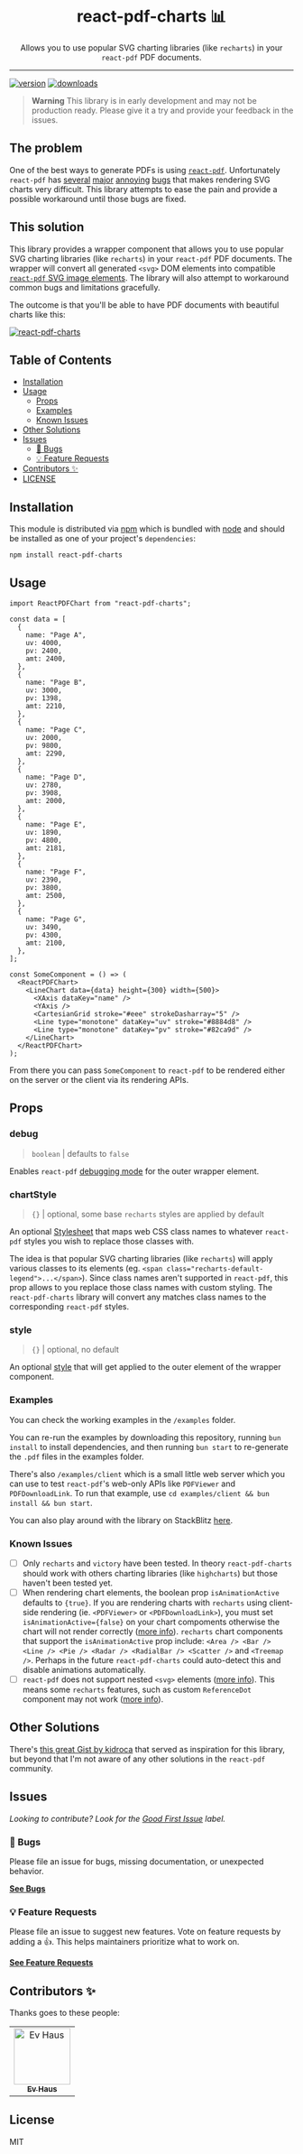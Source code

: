 <div align="center">
<h1>react-pdf-charts 📊</h1>

<p>Allows you to use popular SVG charting libraries (like <code>recharts</code>) in your <code>react-pdf</code> PDF documents.</p>
</div>

---

[![version][version-badge]][package]
[![downloads][downloads-badge]][npmtrends]

> **Warning**
> This library is in early development and may not be production ready. Please give it a try and provide your feedback in the issues.

## The problem

One of the best ways to generate PDFs is using [`react-pdf`](https://react-pdf.org/). Unfortunately `react-pdf` has [several](https://github.com/diegomura/react-pdf/issues/1720) [major](https://github.com/diegomura/react-pdf/issues/1271) [annoying](https://github.com/diegomura/react-pdf/issues/3004) [bugs](https://github.com/diegomura/react-pdf/issues/2017) that makes rendering SVG charts very difficult. This library attempts to ease the pain and provide a possible workaround until those bugs are fixed.

## This solution

This library provides a wrapper component that allows you to use popular SVG charting libraries (like `recharts`) in your `react-pdf` PDF documents. The wrapper will convert all generated `<svg>` DOM elements into compatible [`react-pdf` SVG image elements](https://react-pdf.org/svg). The library will also attempt to workaround common bugs and limitations gracefully.

The outcome is that you'll be able to have PDF documents with beautiful charts like this:

[![react-pdf-charts](examples/recharts-basic.png)](https://github.com/EvHaus/react-pdf-charts)

## Table of Contents

- [Installation](#installation)
- [Usage](#usage)
  - [Props](#props)
  - [Examples](#examples)
  - [Known Issues](#known-issues)
- [Other Solutions](#other-solutions)
- [Issues](#issues)
  - [🐛 Bugs](#-bugs)
  - [💡 Feature Requests](#-feature-requests)
- [Contributors ✨](#contributors-)
- [LICENSE](#license)

## Installation

This module is distributed via [npm][npm] which is bundled with [node][node] and
should be installed as one of your project's `dependencies`:

```
npm install react-pdf-charts
```

## Usage

```tsx
import ReactPDFChart from "react-pdf-charts";

const data = [
  {
    name: "Page A",
    uv: 4000,
    pv: 2400,
    amt: 2400,
  },
  {
    name: "Page B",
    uv: 3000,
    pv: 1398,
    amt: 2210,
  },
  {
    name: "Page C",
    uv: 2000,
    pv: 9800,
    amt: 2290,
  },
  {
    name: "Page D",
    uv: 2780,
    pv: 3908,
    amt: 2000,
  },
  {
    name: "Page E",
    uv: 1890,
    pv: 4800,
    amt: 2181,
  },
  {
    name: "Page F",
    uv: 2390,
    pv: 3800,
    amt: 2500,
  },
  {
    name: "Page G",
    uv: 3490,
    pv: 4300,
    amt: 2100,
  },
];

const SomeComponent = () => (
  <ReactPDFChart>
    <LineChart data={data} height={300} width={500}>
      <XAxis dataKey="name" />
      <YAxis />
      <CartesianGrid stroke="#eee" strokeDasharray="5" />
      <Line type="monotone" dataKey="uv" stroke="#8884d8" />
      <Line type="monotone" dataKey="pv" stroke="#82ca9d" />
    </LineChart>
  </ReactPDFChart>
);
```

From there you can pass `SomeComponent` to `react-pdf` to be rendered either on the server or the client via its rendering APIs.

## Props

### debug

> `boolean` | defaults to `false`

Enables `react-pdf` [debugging mode](https://react-pdf.org/advanced#debugging) for the outer wrapper element.

### chartStyle

> `{}` | optional, some base `recharts` styles are applied by default

An optional [Stylesheet](https://react-pdf.org/styling) that maps web CSS class names to whatever `react-pdf` styles you wish to replace those classes with.

The idea is that popular SVG charting libraries (like `recharts`) will apply various classes to its elements (eg. `<span class="recharts-default-legend">...</span>`). Since class names aren't supported in `react-pdf`, this prop allows to you replace those class names with custom styling. The `react-pdf-charts` library will convert any matches class names to the corresponding `react-pdf` styles.

### style

> `{}` | optional, no default

An optional [style](https://react-pdf.org/styling) that will get applied to the outer element of the wrapper component.

### Examples

You can check the working examples in the `/examples` folder.

You can re-run the examples by downloading this repository, running `bun install` to install dependencies, and then running `bun start` to re-generate the `.pdf` files in the examples folder.

There's also `/examples/client` which is a small little web server which you can use to test `react-pdf`'s web-only APIs like `PDFViewer` and `PDFDownloadLink`. To run that example, use `cd examples/client && bun install && bun start`.

You can also play around with the library on StackBlitz [here](https://stackblitz.com/edit/react-pdf-charts-starter?file=src%2FApp.tsx).

### Known Issues

- [ ] Only `recharts` and `victory` have been tested. In theory `react-pdf-charts` should work with others charting libraries (like `highcharts`) but those haven't been tested yet.
- [ ] When rendering chart elements, the boolean prop `isAnimationActive` defaults to `{true}`. If you are rendering charts with `recharts` using client-side rendering (ie. `<PDFViewer>` or `<PDFDownloadLink>`), you must set `isAnimationActive={false}` on your chart compoments otherwise the chart will not render correctly ([more info](https://github.com/EvHaus/react-pdf-charts/issues/51#issuecomment-1712407584)). `recharts` chart components that support the `isAnimationActive` prop include: `<Area /> <Bar /> <Line /> <Pie /> <Radar /> <RadialBar /> <Scatter />` and `<Treemap />`. Perhaps in the future `react-pdf-charts` could auto-detect this and disable animations automatically.
- [ ] `react-pdf` does not support nested `<svg>` elements ([more info](https://github.com/diegomura/react-pdf/issues/943)). This means some `recharts` features, such as custom `ReferenceDot` component may not work ([more info](https://github.com/EvHaus/react-pdf-charts/issues/469)).

## Other Solutions

There's [this great Gist by kidroca](https://gist.github.com/kidroca/19e5fe2de8e24aa92a41e94f2d41eda4) that served as inspiration for this library, but beyond that I'm not aware of any other solutions in the `react-pdf` community.

## Issues

_Looking to contribute? Look for the [Good First Issue][good-first-issue]
label._

### 🐛 Bugs

Please file an issue for bugs, missing documentation, or unexpected behavior.

[**See Bugs**][bugs]

### 💡 Feature Requests

Please file an issue to suggest new features. Vote on feature requests by adding
a 👍. This helps maintainers prioritize what to work on.

[**See Feature Requests**][enhancements]

## Contributors ✨

Thanks goes to these people:

<table>
  <tbody>
    <tr>
      <td align="center"><a href="https://haus.gg"><img src="https://avatars.githubusercontent.com/u/226640?v=3?s=100" width="100px;" alt="Ev Haus"/><br /><sub><b>Ev Haus</b></sub></a></td>
    </tr>
  </tbody>
</table>

## License

MIT

[npm]: https://www.npmjs.com
[node]: https://nodejs.org
[package]: https://www.npmjs.com/package/react-pdf-charts
[npmtrends]: https://www.npmtrends.com/react-pdf-charts
[version-badge]: https://img.shields.io/npm/v/react-pdf-charts.svg?style=flat-square
[downloads-badge]: https://img.shields.io/npm/dm/react-pdf-charts.svg?style=flat-square
[bugs]: https://github.com/EvHaus/react-pdf-charts/issues?q=is%3Aopen+is%3Aissue+label%3Abug
[enhancements]: https://github.com/EvHaus/react-pdf-charts/issues?q=is%3Aopen+is%3Aissue+label%3Aenhancement
[good-first-issue]: https://github.com/EvHaus/react-pdf-charts/issues?q=is%3Aopen+is%3Aissue+label%3A%22good+first+issue%22
